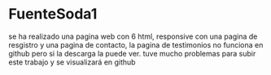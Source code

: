 # FuenteSoda1
se ha realizado una pagina web con 6 html, responsive con una pagina de resgistro y una pagina de contacto, la pagina de testimonios no funciona en github pero si la descarga la puede ver.
tuve mucho problemas para subir este trabajo y se visualizará en github
